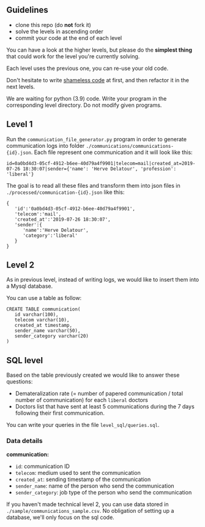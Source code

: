 ## Guidelines

- clone this repo (do **not** fork it)
- solve the levels in ascending order
- commit your code at the end of each level

You can have a look at the higher levels, but please do the **simplest thing** that could work for the level you're currently solving.

Each level uses the previous one, you can re-use your old code.

Don't hesitate to write [shameless code](http://red-badger.com/blog/2014/08/20/i-spent-3-days-with-sandi-metz-heres-what-i-learned/) at first, and then refactor it in the next levels.

We are waiting for python (3.9) code.
Write your program in the corresponding level directory.
Do not modify given programs.


## Level 1

Run the `communication_file_generator.py` program in order to generate communication logs into folder `./communications/communications-{id}.json`. Each file represent one communication and it will look like this:

`id=0a0bd4d3-05cf-4912-b6ee-40d79a4f9901|telecom=mail|created_at=2019-07-26 18:30:07|sender={'name': 'Herve Delatour', 'profession': 'liberal'}`

The goal is to read all these files and transform them into json files in `./processed/communication-{id}.json` like this: 

```
{
   'id':'0a0bd4d3-05cf-4912-b6ee-40d79a4f9901',
   'telecom':'mail',
   'created_at':'2019-07-26 18:30:07',
   'sender':{
      'name':'Herve Delatour',
      'category':'liberal'
   }
}
```

## Level 2

As in previous level, instead of writing logs, we would like to insert them into a Mysql database.

You can use a table as follow:

```
CREATE TABLE communication(
   id varchar(100),
   telecom varchar(10),
   created_at timestamp,
   sender_name varchar(50),
   sender_category varchar(20)
)
```

## SQL level

Based on the table previously created we would like to answer these questions:
- Demateralization rate (= number of papered communication / total number of communication) for each `liberal` doctors
- Doctors list that have sent at least 5 communications during the 7 days following their first communication.

You can write your queries in the file `level_sql/queries.sql`.

### Data details

**communication:**

- `id`: communication ID
- `telecom`: medium used to sent the communication
- `created_at`: sending timestamp of the communication
- `sender_name`: name of the person who send the communication
- `sender_category`: job type of the person who send the communication

If you haven't made technical level 2, you can use data stored in `./sample/communications_sample.csv`.
No obligation of setting up a database, we'll only focus on the sql code.
